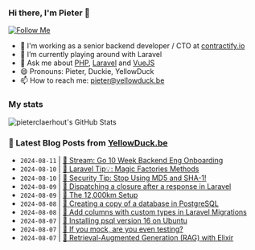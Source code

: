 ### Hi there, I'm Pieter 👋  
[![Follow Me](https://img.shields.io/github/followers/pieterclaerhout?label=Follow&style=social)](https://github.com/pieterclaerhout)

- 🏢 I'm working as a senior backend developer / CTO at [contractify.io](https://contractify.io)
- 🌱 I’m currently playing around with Laravel
- 💬 Ask me about [PHP](https://php.net), [Laravel](http://laravel.com) and [VueJS](https://vuejs.org)
- 😄 Pronouns: Pieter, Duckie, YellowDuck
- 📫 How to reach me: pieter@yellowduck.be

### My stats

![pieterclaerhout's GitHub Stats](https://github-readme-stats.vercel.app/api?username=pieterclaerhout&show_icons=true&count_private=true&line_height=40)

### 📩 Latest Blog Posts from [YellowDuck.be](https://www.yellowduck.be/)
<!-- BLOG-POST-LIST:START -->
- `2024-08-11` | [🔗 Stream: Go 10 Week Backend Eng Onboarding](https://www.yellowduck.be/posts/stream-go-10-week-backend-eng-onboarding)  
- `2024-08-10` | [🐥 Laravel Tip💡: Magic Factories Methods](https://www.yellowduck.be/posts/laravel-tip-magic-factories-methods)  
- `2024-08-10` | [🔗 Security Tip: Stop Using MD5 and SHA-1!](https://www.yellowduck.be/posts/security-tip-stop-using-md5-and-sha-1)  
- `2024-08-09` | [🐥 Dispatching a closure after a response in Laravel](https://www.yellowduck.be/posts/dispatching-a-closure-after-a-response-in-laravel)  
- `2024-08-09` | [🔗 The 12,000km Setup](https://www.yellowduck.be/posts/the-12-000km-setup)  
- `2024-08-08` | [🐥 Creating a copy of a database in PostgreSQL](https://www.yellowduck.be/posts/creating-a-copy-of-a-database-in-postgresql)  
- `2024-08-08` | [🔗 Add columns with custom types in Laravel Migrations](https://www.yellowduck.be/posts/add-columns-with-custom-types-in-laravel-migrations-hbgl)  
- `2024-08-07` | [🐥 Installing psql version 16 on Ubuntu](https://www.yellowduck.be/posts/installing-psql-version-16-on-ubuntu)  
- `2024-08-07` | [🔗 If you mock, are you even testing?](https://www.yellowduck.be/posts/if-you-mock-are-you-even-testing)  
- `2024-08-07` | [🔗 Retrieval-Augmented Generation &lpar;RAG&rpar; with Elixir](https://www.yellowduck.be/posts/retrieval-augmented-generation-rag-with-elixir)  

<!-- BLOG-POST-LIST:END -->

